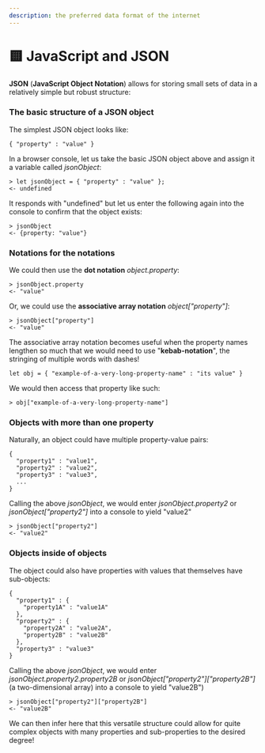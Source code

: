 ```yaml
---
description: the preferred data format of the internet
---
```


# 🟨 JavaScript and JSON

**JSON** (**JavaScript Object Notation**) allows for storing small sets of data in a relatively simple but robust structure:

### The basic structure of a JSON object

The simplest JSON object looks like:

```
{ "property" : "value" }
```

In a browser console, let us take the basic JSON object above and assign it a variable called _jsonObject_:

```
> let jsonObject = { "property" : "value" };
<- undefined
```

It responds with "undefined" but let us enter the following again into the console to confirm that the object exists:

```
> jsonObject 
<- {property: "value"}
```

### Notations for the notations

We could then use the **dot notation** _object.property_:

```
> jsonObject.property
<- "value"
```

Or, we could use the **associative array notation** _object\["property"]_:

```
> jsonObject["property"]
<- "value"
```

The associative array notation becomes useful when the property names lengthen so much that we would need to use "**kebab-notation**", the stringing of multiple words with dashes!

```
let obj = { "example-of-a-very-long-property-name" : "its value" }
```

We would then access that property like such:

```
> obj["example-of-a-very-long-property-name"]
```

### Objects with more than one property

Naturally, an object could have multiple property-value pairs:

```
{ 
  "property1" : "value1", 
  "property2" : "value2", 
  "property3" : "value3", 
  ... 
} 
```

Calling the above _jsonObject_, we would enter _jsonObject.property2_ or _jsonObject\["property2"]_ into a console to yield "value2"

```
> jsonObject["property2"]
<- "value2"
```

### Objects inside of objects

The object could also have properties with values that themselves have sub-objects:

```
{ 
  "property1" : { 
    "property1A" : "value1A" 
  }, 
  "property2" : { 
    "property2A" : "value2A", 
    "property2B" : "value2B" 
  }, 
  "property3" : "value3" 
}
```

Calling the above _jsonObject_, we would enter _jsonObject.property2.property2B_ or _jsonObject\["property2"]\["property2B"]_ (a two-dimensional array) into a console to yield "value2B")

```
> jsonObject["property2"]["property2B"]
<- "value2B"
```

We can then infer here that this versatile structure could allow for quite complex objects with many properties and sub-properties to the desired degree!
